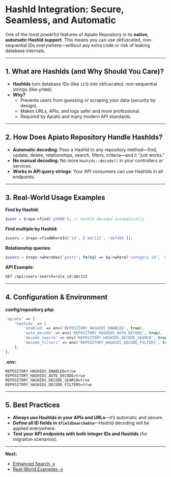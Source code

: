 # HashId Integration: Secure, Seamless, and Automatic

One of the most powerful features of Apiato Repository is its **native, automatic HashId support**. This means you can use obfuscated, non-sequential IDs everywhere—without any extra code or risk of leaking database internals.

---

## 1. What are HashIds (and Why Should You Care)?

- **HashIds** turn database IDs (like `123`) into obfuscated, non-sequential strings (like `gY6N8`).
- **Why?**
  - Prevents users from guessing or scraping your data (security by design).
  - Makes URLs, APIs, and logs safer and more professional.
  - Required by Apiato and many modern API standards.

---

## 2. How Does Apiato Repository Handle HashIds?

- **Automatic decoding**: Pass a HashId to any repository method—find, update, delete, relationships, search, filters, criteria—and it "just works."
- **No manual decoding**: No more `Hashids::decode()` in your controllers or services.
- **Works in API query strings**: Your API consumers can use HashIds in all endpoints.

---

## 3. Real-World Usage Examples

**Find by HashId:**
```php
$user = $repo->find('gY6N8'); // HashId decoded automatically
```

**Find multiple by HashId:**
```php
$users = $repo->findWhereIn('id', ['abc123', 'def456']);
```

**Relationship queries:**
```php
$users = $repo->whereHas('posts', fn($q) => $q->where('category_id', 'abc123'))->get();
```

**API Example:**
```bash
GET /api/users?search=role_id:abc123
```

---

## 4. Configuration & Environment

**config/repository.php:**
```php
'apiato' => [
    'hashids' => [
        'enabled' => env('REPOSITORY_HASHIDS_ENABLED', true),
        'auto_decode' => env('REPOSITORY_HASHIDS_AUTO_DECODE', true),
        'decode_search' => env('REPOSITORY_HASHIDS_DECODE_SEARCH', true),
        'decode_filters' => env('REPOSITORY_HASHIDS_DECODE_FILTERS', true),
    ],
],
```

**.env:**
```env
REPOSITORY_HASHIDS_ENABLED=true
REPOSITORY_HASHIDS_AUTO_DECODE=true
REPOSITORY_HASHIDS_DECODE_SEARCH=true
REPOSITORY_HASHIDS_DECODE_FILTERS=true
```

---

## 5. Best Practices

- **Always use HashIds in your APIs and URLs**—it’s automatic and secure.
- **Define all ID fields in `$fieldSearchable`**—HashId decoding will be applied everywhere.
- **Test your API endpoints with both integer IDs and HashIds** (for migration scenarios).

---

**Next:**
- [Enhanced Search →](enhanced-search.md)
- [Real-World Examples →](real-world-examples.md)
